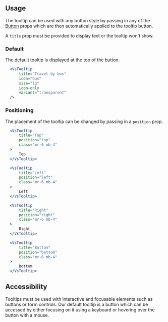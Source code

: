## Usage
The tooltip can be used with any button style by passing in any of the <a href="/#/Elements/Button">Button</a> 
props which are then automatically applied to the tooltip button. 

A `title` prop must be provided to display text or the tooltip won't show. 

### Default
The default tooltip is displayed at the top of the button. 

  ```jsx
    <VsTooltip
        title="Travel by bus"
        icon="bus"
        size="lg"
        icon-only
        variant="transparent"
    />
  ```

### Positioning
The placement of the tooltip can be changed by passing in a `position` prop.
  ```jsx
    <VsTooltip
        title="Top"
        position="top"
        class="mr-6 mb-4"
    > 
        Top 
    </VsTooltip>

    <VsTooltip
        title="Left"
        position="left"
        class="mr-6 mb-4"
    > 
        Left 
    </VsTooltip>

    <VsTooltip
        title="Right"
        position="right"
        class="mr-6 mb-4"
    > 
        Right 
    </VsTooltip>

    <VsTooltip
        title="Bottom"
        position="bottom"
        class="mr-6 mb-4"
    > 
        Bottom 
    </VsTooltip>
  ```
  
## Accessibility

Tooltips must be used with interactive and focusable elements such as buttons 
or form controls. Our default tooltip is a button which can be accessed by either 
focusing on it using a keyboard or hovering over the button with a mouse.  
